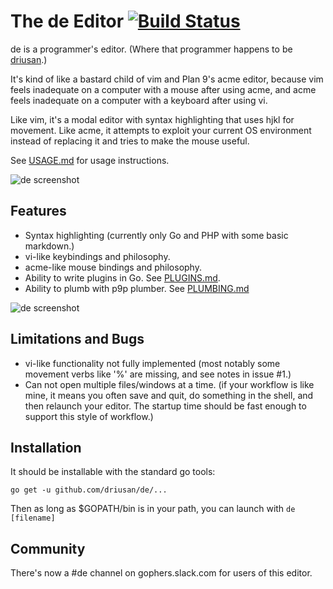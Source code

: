 # The de Editor [![Build Status](https://travis-ci.org/driusan/de.svg?branch=master)](https://travis-ci.org/driusan/de)

de is a programmer's editor. (Where that programmer happens to be [driusan](https://github.com/driusan/).)

It's kind of like a bastard child of vim and Plan 9's acme editor, because vim feels inadequate on a 
computer with a mouse after using acme, and acme feels inadequate on a computer with a keyboard after 
using vi.

Like vim, it's a modal editor with syntax highlighting that uses hjkl for movement.
Like acme, it attempts to exploit your current OS environment instead of replacing it and tries to
make the mouse useful.

See [USAGE.md](USAGE.md) for usage instructions.

![de screenshot](https://driusan.github.io/de/descreenshot_readme.png)

## Features

* Syntax highlighting (currently only Go and PHP with some basic markdown.)
* vi-like keybindings and philosophy.
* acme-like mouse bindings and philosophy.
* Ability to write plugins in Go. See [PLUGINS.md](PLUGINS.md).
* Ability to plumb with p9p plumber. See [PLUMBING.md](PLUMBING.md)

![de screenshot](https://driusan.github.io/de/descreenshot_code.png)

## Limitations and Bugs

* vi-like functionality not fully implemented (most notably some movement verbs like '%' are missing,
  and see notes in issue #1.)
* Can not open multiple files/windows at a time. (if your workflow is like mine, it means you often
  save and quit, do something in the shell, and then relaunch your editor. The startup time should
  be fast enough to support this style of workflow.)

## Installation

It should be installable with the standard go tools:

```
go get -u github.com/driusan/de/...
```

Then as long as $GOPATH/bin is in your path, you can launch with `de [filename]`

## Community

There's now a #de channel on gophers.slack.com for users of this editor.

